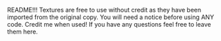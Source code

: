 README!!!
Textures are free to use without credit as they have been imported from the original copy.
You will need a notice before using ANY code. Credit me when used!
If you have any questions feel free to leave them here.

